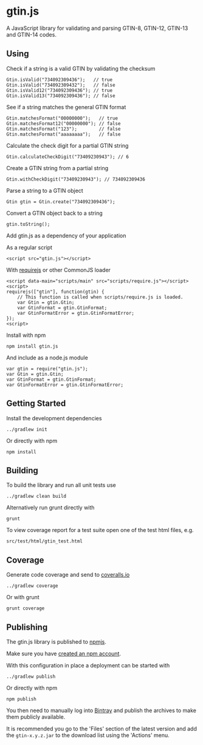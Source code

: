 # gtin.js

A JavaScript library for validating and parsing GTIN-8, GTIN-12, GTIN-13 and GTIN-14 codes.

## Using

Check if a string is a valid GTIN by validating the checksum

    Gtin.isValid("734092309436");   // true
    Gtin.isValid("734092309432");   // false
    Gtin.isValid12("734092309436"); // true
    Gtin.isValid13("734092309436"); // false

See if a string matches the general GTIN format

    Gtin.matchesFormat("00000000");   // true
    Gtin.matchesFormat12("00000000"); // false
    Gtin.matchesFormat("123");        // false
    Gtin.matchesFormat("aaaaaaaa");   // false

Calculate the check digit for a partial GTIN string

    Gtin.calculateCheckDigit("73409230943"); // 6

Create a GTIN string from a partial string

    Gtin.withCheckDigit("73409230943"); // 734092309436

Parse a string to a GTIN object

    Gtin gtin = Gtin.create("734092309436");

Convert a GTIN object back to a string

    gtin.toString();

Add gtin.js as a dependency of your application

As a regular script

    <script src="gtin.js"></script>

With [requirejs](http://requirejs.org) or other CommonJS loader

    <script data-main="scripts/main" src="scripts/require.js"></script>
    <script>
    requirejs(["gtin"], function(gtin) {
        // This function is called when scripts/require.js is loaded.
        var Gtin = gtin.Gtin;
        var GtinFormat = gtin.GtinFormat;
        var GtinFormatError = gtin.GtinFormatError;
    });
    <script>

Install with npm

    npm install gtin.js

And include as a node.js module

    var gtin = require("gtin.js");
    var Gtin = gtin.Gtin;
    var GtinFormat = gtin.GtinFormat;
    var GtinFormatError = gtin.GtinFormatError;

## Getting Started

Install the development dependencies

    ../gradlew init

Or directly with npm

    npm install

## Building

To build the library and run all unit tests use

    ../gradlew clean build

Alternatively run grunt directly with

    grunt

To view coverage report for a test suite open one of the test html files, e.g.

    src/test/html/gtin_test.html

## Coverage

Generate code coverage and send to [coveralls.io](https://coveralls.io)

    ../gradlew coverage

Or with grunt

    grunt coverage

## Publishing

The gtin.js library is published to [npmjs](https://www.npmjs.com).

Make sure you have [created an npm account](https://docs.npmjs.com/misc/developers).

With this configuration in place a deployment can be started with

    ../gradlew publish

Or directly with npm

    npm publish

You then need to manually log into [Bintray](https://bintray.com/powa/maven/gtin/view) and publish the archives to make them publicly available.

It is recommended you go to the 'Files' section of the latest version and add the `gtin-x.y.z.jar` to the download list using the 'Actions' menu.
